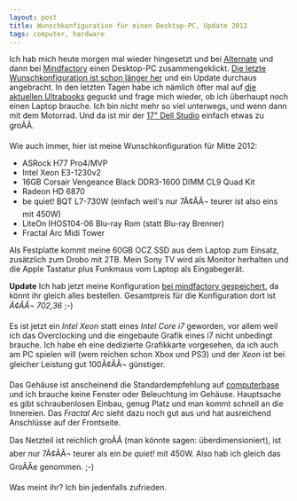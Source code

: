```yaml
---
layout: post
title: Wunschkonfiguration für einen Desktop-PC, Update 2012
tags: computer, hardware
---
```


Ich hab mich heute morgen mal wieder hingesetzt und bei [Alternate][0] und dann bei [Mindfactory][4]
einen Desktop-PC zusammengeklickt. [Die letzte Wunschkonfiguration ist schon länger her][12] und 
ein Update durchaus angebracht. In den letzten Tagen habe ich nämlich öfter mal auf [die aktuellen
Ultrabooks][1] geguckt und frage mich wieder, ob ich überhaupt noch einen Laptop brauche.
Ich bin nicht mehr so viel unterwegs, und wenn dann mit dem Motorrad. Und da ist mir der
[17" Dell Studio][2] einfach etwas zu groÃÂ.

Wie auch immer, hier ist meine Wunschkonfiguration für Mitte 2012:

* ASRock H77 Pro4/MVP
* Intel Xeon E3-1230v2
* 16GB Corsair Vengeance Black DDR3-1600 DIMM CL9 Quad Kit
* Radeon HD 6870
* be quiet! BQT L7-730W (einfach weil's nur 7Ã¢ÂÂ¬ teurer ist also eins mit 450W)
* LiteOn IHOS104-06 Blu-ray Rom (statt Blu-ray Brenner)
* Fractal Arc Midi Tower

Als Festplatte kommt meine 60GB OCZ SSD aus dem Laptop zum Einsatz, zusätzlich zum Drobo
mit 2TB. Mein Sony TV wird als Monitor herhalten und die Apple Tastatur plus Funkmaus
vom Laptop als Eingabegerät.

**Update** Ich hab jetzt meine Konfiguration [bei mindfactory gespeichert][13], da
könnt ihr gleich alles bestellen. Gesamtpreis für die Konfiguration dort ist *Ã¢ÂÂ¬ 702,36* ;-)

Es ist jetzt ein *Intel Xeon* statt eines *Intel Core i7* geworden, vor allem weil ich das
Overclocking und die eingebaute Grafik eines i7 nicht unbedingt brauche. Ich habe eh eine
dedizierte Grafikkarte vorgesehen, da ich auch am PC spielen will (wem reichen schon Xbox
und PS3) und der *Xeon* ist bei gleicher Leistung gut 100Ã¢ÂÂ¬ günstiger.

Das Gehäuse ist anscheinend die Standardempfehlung auf [computerbase][3] und ich brauche
keine Fenster oder Beleuchtung im Gehäuse. Hauptsache es gibt schraubenlosen Einbau, genug
Platz und man kommt schnell an die Innereien. Das *Fractal Arc* sieht dazu noch gut aus und
hat ausreichend Anschlüsse auf der Frontseite.

Das Netzteil ist reichlich groÃÂ (man könnte sagen: überdimensioniert), ist aber nur 7Ã¢ÂÂ¬ teurer
als ein *be quiet!* mit 450W. Also hab ich gleich das GroÃÂe genommen. ;-)

Was meint ihr? Ich bin jedenfalls zufrieden.

[0]: http://alternate.de/
[1]: http://www.notebooksbilliger.de/ultrabooks
[2]: /2010/09/02/der-erste-abend-mit-dem-dell-studio-17/
[3]: http://www.computerbase.de/forum/
[4]: http://www.mindfactory.de/
[11]: http://www.alternate.de/html/product/information/pageBuilder.html?articleId=57511
[12]: /2011/11/20/wunschkonfiguration-fuer-einen-desktop-pc/
[13]: https://www.mindfactory.de/shopping_cart.php/basket_action/load_basket_extern/id/e56af7220038d95e6ea633f8c01de70819582b209d1c3537260

